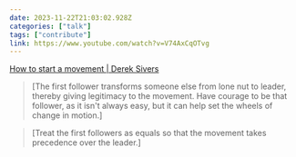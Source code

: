 ```yaml
---
date: 2023-11-22T21:03:02.928Z
categories: ["talk"]
tags: ["contribute"]
link: https://www.youtube.com/watch?v=V74AxCqOTvg
---
```

[How to start a movement | Derek Sivers](https://www.youtube.com/watch?v=V74AxCqOTvg)

> [The first follower transforms someone else from lone nut to leader, thereby giving legitimacy to the movement. Have courage to be that follower, as it isn't always easy, but it can help set the wheels of change in motion.]

> [Treat the first followers as equals so that the movement takes precedence over the leader.]

